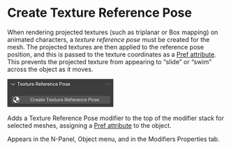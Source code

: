 # Create Texture Reference Pose

When rendering projected textures (such as triplanar or Box mapping) on animated characters, a *texture reference pose* must be created for the mesh. The projected textures are then applied to the reference pose position, and this is passed to the texture coordinates as a [Pref attribute](triPref.md). This prevents the projected texture from appearing to “slide” or “swim” across the object as it moves. 

![img](img/texRef.jpg)

Adds a Texture Reference Pose modifier to the top of the modifier stack for selected meshes, assigning a [Pref attribute](triPref.md) to the object. 

Appears in the N-Panel, Object menu, and in the Modifiers Properties tab.
